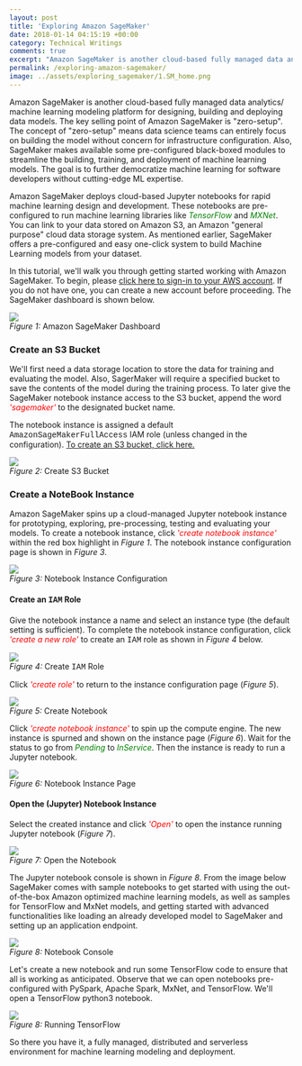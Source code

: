 ```yaml
---
layout: post
title: 'Exploring Amazon SageMaker'
date: 2018-01-14 04:15:19 +00:00
category: Technical Writings
comments: true
excerpt: "Amazon SageMaker is another cloud-based fully managed data analytics/ machine learning modeling platform for designing, building and deploying data models. The key selling point of Amazon SageMaker is \"zero-setup\". This post takes a tour through spinning up a SageMaker notebook instance for data analytics/ modeling learning models."
permalink: /exploring-amazon-sagemaker/
image: ../assets/exploring_sagemaker/1.SM_home.png
---
```


Amazon SageMaker is another cloud-based fully managed data analytics/ machine learning modeling platform for designing, building and deploying data models. The key selling point of Amazon SageMaker is "zero-setup". The concept of "zero-setup" means data science teams can entirely focus on building the model without concern for infrastructure configuration. Also, SageMaker makes available some pre-configured black-boxed modules to streamline the building, training, and deployment of machine learning models. The goal is to further democratize machine learning for software developers without cutting-edge ML expertise.

Amazon SageMaker deploys cloud-based Jupyter notebooks for rapid machine learning design and development. These notebooks are pre-configured to run machine learning libraries like <span style="font-style: italic; color:green">TensorFlow</span> and <span style="font-style: italic; color:green">MXNet</span>. You can link to your data stored on Amazon S3, an Amazon "general purpose" cloud data storage system. As mentioned earlier, SageMaker offers a pre-configured and easy one-click system to build Machine Learning models from your dataset.

In this tutorial, we'll walk you through getting started working with Amazon SageMaker. To begin, please [click here to sign-in to your AWS account](https://console.aws.amazon.com/sagemaker). If you do not have one, you can create a new account before proceeding. The SageMaker dashboard is shown below.

<div class="imgcap">
<img src="../assets/exploring_sagemaker/1.SM_home.png">
<div class="thecap"><span style="font-style: italic">Figure 1: </span>Amazon SageMaker Dashboard</div>
</div>

### Create an S3 Bucket
We'll first need a data storage location to store the data for training and evaluating the model. Also, SagerMaker will require a specified bucket to save the contents of the model during the training process. To later give the SageMaker notebook instance access to the S3 bucket, append the word <span style="font-style: italic; color:red">'sagemaker'</span> to the designated bucket name.

The notebook instance is assigned a default <span style="font-family: Courier New,Courier,Lucida Sans Typewriter,Lucida Typewriter,monospace">AmazonSageMakerFullAccess</span> IAM role (unless changed in the configuration). [To create an S3 bucket, click here.](https://console.aws.amazon.com/s3/)

<div class="imgcap">
<img src="../assets/exploring_sagemaker/3.create_S3_bucket.png">
<div class="thecap"><span style="font-style: italic">Figure 2: </span>Create S3 Bucket</div>
</div>

### Create a NoteBook Instance
Amazon SageMaker spins up a cloud-managed Jupyter notebook instance for prototyping, exploring, pre-processing, testing and evaluating your models. To create a notebook instance, click <span style="font-style: italic; color:red">'create notebook instance'</span> within the red box highlight in *Figure 1*. The notebook instance configuration page is shown in *Figure 3*.

<div class="imgcap">
<img src="../assets/exploring_sagemaker/2.instance_configuration.png">
<div class="thecap"><span style="font-style: italic">Figure 3: </span>Notebook Instance Configuration</div>
</div>

#### Create an <span style="font-family: Courier New,Courier,Lucida Sans Typewriter,Lucida Typewriter,monospace">IAM</span> Role
Give the notebook instance a name and select an instance type (the default setting is sufficient). To complete the notebook instance configuration, click <span style="font-style: italic; color:red">'create a new role'</span> to create an <span style="font-family: Courier New,Courier,Lucida Sans Typewriter,Lucida Typewriter,monospace">IAM</span> role as shown in *Figure 4* below.

<div class="imgcap">
<img src="../assets/exploring_sagemaker/4.create_IAM.png">
<div class="thecap"><span style="font-style: italic">Figure 4: </span>Create <span style="font-family: Courier New,Courier,Lucida Sans Typewriter,Lucida Typewriter,monospace">IAM</span> Role</div>
</div>

Click <span style="font-style: italic; color:red">'create role'</span> to return to the instance configuration page (*Figure 5*).

<div class="imgcap">
<img src="../assets/exploring_sagemaker/5.create_notebook.png">
<div class="thecap"><span style="font-style: italic">Figure 5: </span>Create Notebook</div>
</div>

Click <span style="font-style: italic; color:red">'create notebook instance'</span> to spin up the compute engine. The new instance is spurned and shown on the instance page (*Figure 6*). Wait for the status to go from <span style="font-style: italic; color:green">Pending</span> to <span style="font-style: italic; color:green">InService</span>. Then the instance is ready to run a Jupyter notebook.

<div class="imgcap">
<img src="../assets/exploring_sagemaker/6.notebook_instance.png">
<div class="thecap"><span style="font-style: italic">Figure 6: </span>Notebook Instance Page</div>
</div>

#### Open the (Jupyter) Notebook Instance
Select the created instance and click <span style="font-style: italic; color:red">'Open'</span> to open the instance running Jupyter notebook (*Figure 7*).

<div class="imgcap">
<img src="../assets/exploring_sagemaker/7.open_the_notebook.png">
<div class="thecap"><span style="font-style: italic">Figure 7: </span>Open the Notebook</div>
</div>

The Jupyter notebook console is shown in *Figure 8*. From the image below SageMaker comes with sample notebooks to get started with using the out-of-the-box Amazon optimized machine learning models, as well as samples for TensorFlow and MxNet models, and getting started with advanced functionalities like loading an already developed model to SageMaker and setting up an application endpoint.

<div class="imgcap">
<img src="../assets/exploring_sagemaker/8.notebook_console.png">
<div class="thecap"><span style="font-style: italic">Figure 8: </span>Notebook Console</div>
</div>

Let's create a new notebook and run some TensorFlow code to ensure that all is working as anticipated. Observe that we can open notebooks pre-configured with PySpark, Apache Spark, MxNet, and TensorFlow. We'll open a TensorFlow python3 notebook.

<div class="imgcap">
<img src="../assets/exploring_sagemaker/9.running_tensorflow.png">
<div class="thecap"><span style="font-style: italic">Figure 8: </span>Running TensorFlow</div>
</div>

So there you have it, a fully managed, distributed and serverless environment for machine learning modeling and deployment.